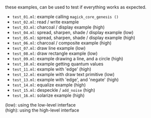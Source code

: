 these examples, can be used to test if everything works as expected.

- `test_01.ml`: example calling `magick_core_genesis ()`
- `test_02.ml`: read / write example
- `test_03.ml`: charcoal / display example (high)
- `test_04.ml`: spread, sharpen, shade / display example (low)
- `test_05.ml`: spread, sharpen, shade / display example (high)
- `test_06.ml`: charcoal / composite example (high)
- `test_07.ml`: draw line example (low)
- `test_08.ml`: draw rectangle example (low)
- `test_09.ml`: example drawing a line, and a circle (high)
- `test_10.ml`: example getting quantum values
- `test_11.ml`: example with 'edge' (high)
- `test_12.ml`: example with draw text primitive (low)
- `test_13.ml`: example with 'edge', and 'negate' (high)
- `test_14.ml`: equalize example (high)
- `test_15.ml`: despeckle / `add_noise` (high)
- `test_16.ml`: solarize example (high)

(low): using the low-level interface  
(high): using the high-level interface
